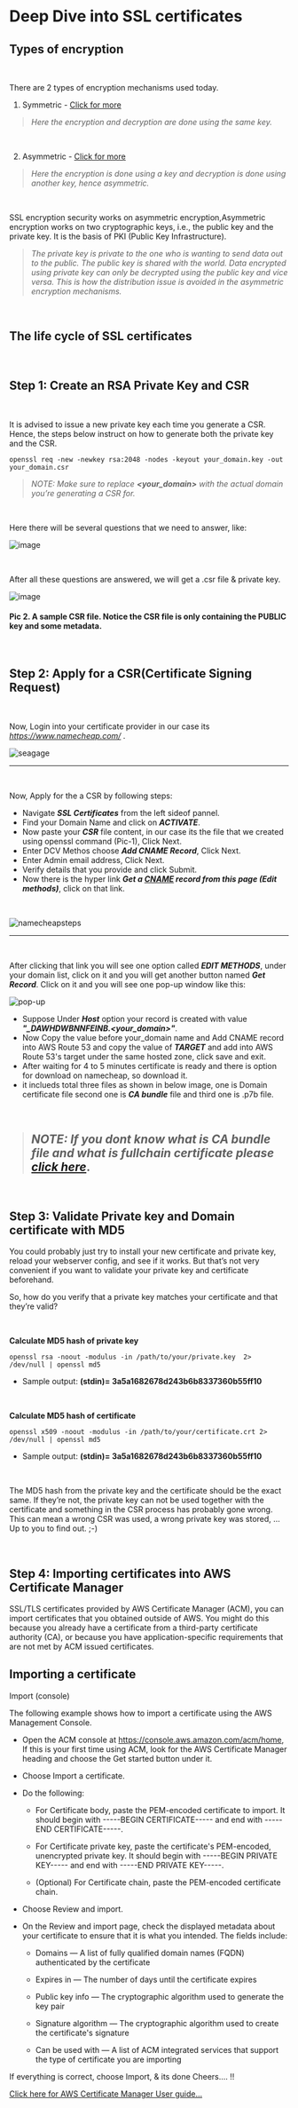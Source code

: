 # **Deep Dive into SSL certificates**

## **Types of encryption**

&nbsp;

There are 2 types of encryption mechanisms used today.
 

1. Symmetric - [Click for more](https://sectigostore.com/blog/what-is-asymmetric-encryption-how-does-it-work/) 



> *Here the encryption and decryption are done using the same key.*

&nbsp;

2. Asymmetric - [Click for more](https://sectigostore.com/blog/what-is-asymmetric-encryption-how-does-it-work/) 


> *Here the encryption is done using a key and decryption is done using another key, hence asymmetric.*

&nbsp;

SSL encryption security works on asymmetric encryption,Asymmetric encryption works on two cryptographic keys, i.e., the public key and the private key. It is the basis of PKI (Public Key Infrastructure).

> *The private key is private to the one who is wanting to send data out to the public. The public key is shared with the world. Data encrypted using private key can only be decrypted using the public key and vice versa. This is how the distribution issue is avoided in the asymmetric encryption mechanisms.*



&nbsp;

## **The life cycle of SSL certificates**

&nbsp;

## Step 1: Create an RSA Private Key and CSR


&nbsp;

It is advised to issue a new private key each time you generate a CSR. Hence, the steps below instruct on how to generate both the private key and the CSR.

```
openssl req -new -newkey rsa:2048 -nodes -keyout your_domain.key -out your_domain.csr
```
> *NOTE: Make sure to replace **<your_domain>**  with the actual domain you’re generating a CSR for.*

&nbsp;

Here there will be several questions that we need to answer, like:

![image](https://raw.githubusercontent.com/jigarsoni17/imagesformd/main/csr-generate-image.png)

&nbsp;

After all these questions are answered, we will get a .csr file & private key.

![image](https://raw.githubusercontent.com/jigarsoni17/imagesformd/main/certificate-after.jpeg)

#### Pic 2. A sample CSR file. Notice the CSR file is only containing the PUBLIC key and some metadata.

&nbsp;

## Step 2: Apply for a CSR(Certificate Signing Request)


&nbsp;

Now, Login into your certificate provider in our case its *https://www.namecheap.com/* .

![seagage](https://raw.githubusercontent.com/jigarsoni17/imagesformd/main/seagage-csr.gif)

--- 
&nbsp;

Now, Apply for the a CSR by following steps:
- Navigate ***SSL Certificates*** from the left sideof pannel.
- Find your Domain Name and click on ***ACTIVATE***.
- Now paste your ***CSR*** file content, in our case its the file that we created using openssl command (Pic-1), Click Next.
- Enter DCV Methos choose ***Add CNAME Record***, Click Next. 
- Enter Admin email address, Click Next.
- Verify details that you provide and click Submit.
- Now there is the hyper link ***Get a [CNAME](https://www.techtarget.com/searchwindowsserver/definition/canonical-name) record from this page (Edit methods)***, click on that link. 

&nbsp;

![namecheapsteps](https://raw.githubusercontent.com/jigarsoni17/imagesformd/main/seagage-steps.gif)

---
&nbsp;

After clicking that link you will see one option called ***EDIT METHODS***, under your domain list, click on it and you will get another button named ***Get Record***. Click on it and you will see one pop-up window like this:

![pop-up](https://raw.githubusercontent.com/jigarsoni17/imagesformd/main/step-9.png)

- Suppose Under ***Host*** option your record is created with value ***"_DAWHDWBNNFEINB.<your_domain>"***. 
- Now Copy the value before your_domain name and Add CNAME record into AWS Route 53 and copy the value of ***TARGET*** and add into AWS Route 53's target under the same hosted zone, click save and exit.
- After waiting for 4 to 5 minutes certificate is ready and there is option for download on namecheap, so download it.
- it inclueds total three files as shown in below image, one is Domain certificate file second one is ***CA bundle*** file and third one is .p7b file. 

&nbsp;


> ## *NOTE: If you dont know what is CA bundle file and what is fullchain certificate please [click here](https://www.ssldragon.com/blog/what-is-a-ca-bundle/)*.

&nbsp;

## Step 3: Validate Private key and Domain certificate with MD5


You could probably just try to install your new certificate and private key, reload your webserver config, and see if it works. But that’s not very convenient if you want to validate your private key and certificate beforehand.

So, how do you verify that a private key matches your certificate and that they’re valid?

&nbsp;

**Calculate MD5 hash of private key**
```
openssl rsa -noout -modulus -in /path/to/your/private.key  2> /dev/null | openssl md5
```
- Sample output: **(stdin)= 3a5a1682678d243b6b8337360b55ff10**

&nbsp;

**Calculate MD5 hash of certificate**

```
openssl x509 -noout -modulus -in /path/to/your/certificate.crt 2> /dev/null | openssl md5
```
- Sample output: **(stdin)= 3a5a1682678d243b6b8337360b55ff10**

&nbsp;


The MD5 hash from the private key and the certificate should be the exact same. If they’re not, the private key can not be used together with the certificate and something in the CSR process has probably gone wrong. This can mean a wrong CSR was used, a wrong private key was stored, … Up to you to find out. ;-)

&nbsp;

## Step 4: Importing certificates into AWS Certificate Manager


SSL/TLS certificates provided by AWS Certificate Manager (ACM), you can import certificates that you obtained outside of AWS. You might do this because you already have a certificate from a third-party certificate authority (CA), or because you have application-specific requirements that are not met by ACM issued certificates.

## Importing a certificate

Import (console)

The following example shows how to import a certificate using the AWS Management Console.

- Open the ACM console at https://console.aws.amazon.com/acm/home, If this is your first time using ACM, look for the AWS Certificate Manager heading and choose the Get started button under it.

- Choose Import a certificate.

- Do the following:

    - For Certificate body, paste the PEM-encoded certificate to import. It should begin with -----BEGIN CERTIFICATE----- and end with -----END CERTIFICATE-----.

    - For Certificate private key, paste the certificate's PEM-encoded, unencrypted private key. It should begin with -----BEGIN PRIVATE KEY----- and end with -----END PRIVATE KEY-----.

    - (Optional) For Certificate chain, paste the PEM-encoded certificate chain.

- Choose Review and import.

- On the Review and import page, check the displayed metadata about your certificate to ensure that it is what you intended. The fields include:

    - Domains — A list of fully qualified domain names (FQDN) authenticated by the certificate

    - Expires in — The number of days until the certificate expires

    - Public key info — The cryptographic algorithm used to generate the key pair

    - Signature algorithm — The cryptographic algorithm used to create the certificate's signature

    - Can be used with — A list of ACM integrated services that support the type of certificate you are importing

If everything is correct, choose Import, & its done Cheers.... !! 

[Click here for AWS Certificate Manager User guide... ](https://docs.aws.amazon.com/acm/latest/userguide/acm-overview.html)

